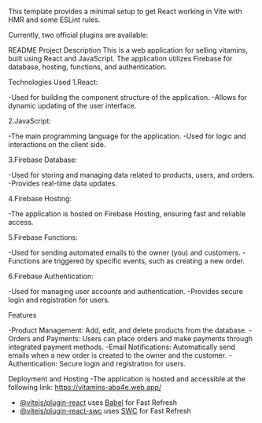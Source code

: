 

This template provides a minimal setup to get React working in Vite with HMR and some ESLint rules.

Currently, two official plugins are available:


README
Project Description
This is a web application for selling vitamins, built using React and JavaScript. The application utilizes Firebase for database, hosting, functions, and authentication.

Technologies Used
1.React:

-Used for building the component structure of the application.
-Allows for dynamic updating of the user interface.

2.JavaScript:

-The main programming language for the application.
-Used for logic and interactions on the client side.

3.Firebase Database:

-Used for storing and managing data related to products, users, and orders.
-Provides real-time data updates.

4.Firebase Hosting:

-The application is hosted on Firebase Hosting, ensuring fast and reliable access.

5.Firebase Functions:

-Used for sending automated emails to the owner (you) and customers.
-Functions are triggered by specific events, such as creating a new order.

6.Firebase Authentication:

-Used for managing user accounts and authentication.
-Provides secure login and registration for users.

Features

-Product Management: Add, edit, and delete products from the database.
-Orders and Payments: Users can place orders and make payments through integrated payment methods.
-Email Notifications: Automatically send emails when a new order is created to the owner and the customer.
-Authentication: Secure login and registration for users.

Deployment and Hosting
-The application is hosted and accessible at the following link: https://vitamins-aba4e.web.app/

- [@vitejs/plugin-react](https://github.com/vitejs/vite-plugin-react/blob/main/packages/plugin-react/README.md) uses [Babel](https://babeljs.io/) for Fast Refresh
- [@vitejs/plugin-react-swc](https://github.com/vitejs/vite-plugin-react-swc) uses [SWC](https://swc.rs/) for Fast Refresh
